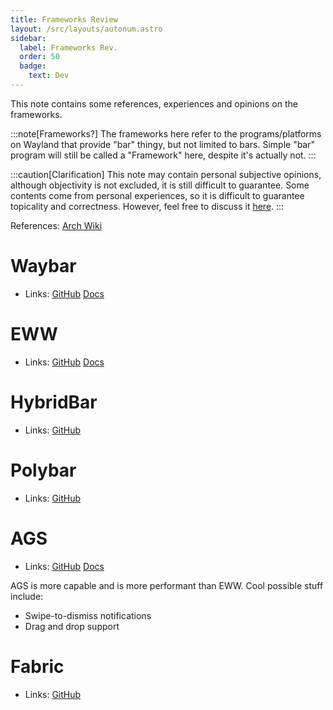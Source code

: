 ```yaml
---
title: Frameworks Review
layout: /src/layouts/autonum.astro
sidebar:
  label: Frameworks Rev.
  order: 50
  badge:
    text: Dev
---
```


This note contains some references, experiences and opinions on the frameworks.

:::note[Frameworks?]
The frameworks here refer to the programs/platforms on Wayland that provide "bar" thingy, but not limited to bars.
Simple "bar" program will still be called a "Framework" here, despite it's actually not.
:::

:::caution[Clarification]
This note may contain personal subjective opinions, although objectivity is not excluded, it is still difficult to guarantee.
Some contents come from personal experiences, so it is difficult to guarantee topicality and correctness.
However, feel free to discuss it [here](https://github.com/end-4/dots-hyprland-wiki/discussions).
:::

References: [Arch Wiki](https://wiki.archlinux.org/title/List_of_applications/Other#Taskbars)

# Waybar
- Links: [GitHub](https://github.com/Alexays/Waybar) [Docs](https://github.com/Alexays/Waybar/wiki)

# EWW
- Links: [GitHub](https://github.com/elkowar/eww) [Docs](https://elkowar.github.io/eww)

# HybridBar
- Links: [GitHub](https://github.com/vars1ty/HybridBar)

# Polybar
- Links: [GitHub](https://github.com/polybar/polybar)

# AGS
- Links: [GitHub](https://github.com/Aylur/ags) [Docs](https://aylur.github.io/ags-docs)

AGS is more capable and is more performant than EWW.
Cool possible stuff include:
- Swipe-to-dismiss notifications
- Drag and drop support

# Fabric
- Links: [GitHub](https://github.com/Fabric-Development/fabric)
